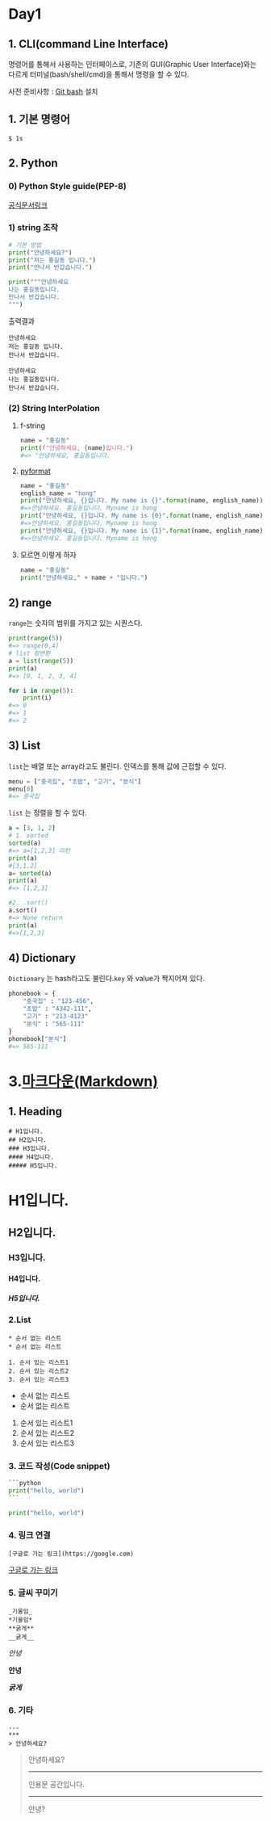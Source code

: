 # Day1

## 1. CLI(command Line Interface)

 명령어를 통해서 사용하는 인터페이스로, 기존의 GUI(Graphic User Interface)와는 다르게 터미널(bash/shell/cmd)을 통해서 명령을 할 수 있다.

 사전 준비사항 : [Git bash](https://gitforwindows.org)  설치

## 1. 기본 명령어

```
$ 1s
```



## 2. Python

### 0) Python Style guide(PEP-8)

[공식문서링크](https://www.python.org/dev/peps/pep-0008/)

###     1) string 조작

```python
# 기본 방법
print("안녕하세요?")
print("저는 홍길동 입니다.")
print("만나서 반갑습니다.")

print("""안녕하세요 
나는 홍길동입니다.
만나서 반갑습니다.
""")
```

출력결과 

```
안녕하세요
저는 홍길동 입니다.
만나서 반갑습니다.

안녕하세요
나는 홍길동입니다.
만나서 반갑습니다.
```



### (2) String InterPolation

1. f-string

   ```python
   name = "홍길동"
   print(f"안녕하세요, {name}입니다.")
   #=> "안녕하세요, 홍길동입니다.
   ```



2. [pyformat](https://pyformat.info/)

   ```python
   name = "홍길동"
   english_name = "hong"
   print("안녕하세요, {}입니다. My name is {}".format(name, english_name))
   #=>안녕하세요. 홍길동입니다. Myname is hong
   print("안녕하세요, {}입니다. My name is {0}".format(name, english_name))
   #=>안녕하세요. 홍길동입니다. Myname is hong
   print("안녕하세요, {}입니다. My name is {1}".format(name, english_name))
   #=>안녕하세요. 홍길동입니다. Myname is hong
   ```



3. 모르면 이렇게 하자

   ```python
   name = "홍길동"
   print("안녕하세요," + name + "입니다.")
   ```



## 2) range

   `range`는 숫자의 범위를 가지고 있는 시퀀스다.

   ```python
   print(range(5))
   #=> range(0,4)
   # list 형변환
   a = list(range(5))
   print(a)
   #=> [0, 1, 2, 3, 4]
   
   for i in range(5):
       print(i)
   #=> 0
   #=> 1
   #=> 2
   ```


## 3) List

`list`는 배열 또는  array라고도 불린다. 인덱스를 통해 값에 근접할 수 있다.

```python
menu = ["중국집", "초밥", "고기", "분식"]
menu[0]
#=> 중국집
```

`list` 는 정렬을 할 수 있다.

```python
a = [3, 1, 2]
# 1. sorted
sorted(a)
#=> a=[1,2,3] 리턴
print(a)
#[3,1,2]
a= sorted(a)
print(a)
#=> [1,2,3]

#2. .sort()
a.sort()
#=> None return
print(a)
#=>[1,2,3]
```



## 4) Dictionary

`Dictionary` 는  hash라고도 불린다.`key` 와  value가 짝지어져 있다.

``` python
phonebook = {
    "중국집" : "123-456",
    "초밥" : "4342-111",
    "고기" : "213-4123"
    "분식" : "565-111"
}
phonebook["분식"]
#=> 565-111
```



# 3.[마크다운(Markdown)](https://www.markdownguide.org/)
## 1. Heading

```
# H1입니다.
## H2입니다.
### H3입니다.
#### H4입니다.
##### H5입니다.
```

# H1입니다.
## H2입니다.
### H3입니다.
#### H4입니다.
##### H5입니다.



### 2.List

```
* 순서 없는 리스트
* 순서 없는 리스트

1. 순서 있는 리스트1
2. 순서 있는 리스트2
3. 순서 있는 리스트3
```

* 순서 없는 리스트
* 순서 없는 리스트

1. 순서 있는 리스트1
2. 순서 있는 리스트2
3. 순서 있는 리스트3



### 3. 코드 작성(Code snippet)

```python
​```python
print("hello, world")
​```
```

```python
print("hello, world")
```



### 4. 링크 연결

```
[구글로 가는 링크](https://google.com)
```

[구글로 가는 링크](https://google.com)



### 5. 글씨 꾸미기

```
_기울임_
*기울임*
**굵게**
__굵게__
```

*안녕*

**안녕**

***굵게***



### 6. 기타

```
---
***
> 안녕하세요?
```

> 안녕하세요?
>
> ---
>
> 인용문 공간입니다.
>
> ***
>
> 안녕?



